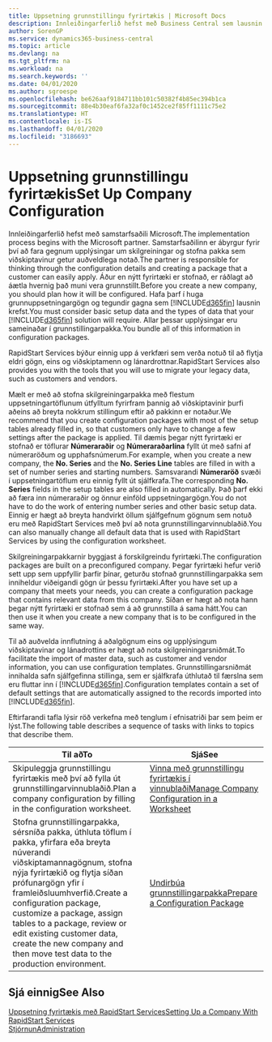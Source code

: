 ```yaml
---
title: Uppsetning grunnstillingu fyrirtækis | Microsoft Docs
description: Innleiðingarferlið hefst með Business Central sem lausnin krefst. Allar þessar upplýsingar eru sameinaðar í grunnstillingarpakka.
author: SorenGP
ms.service: dynamics365-business-central
ms.topic: article
ms.devlang: na
ms.tgt_pltfrm: na
ms.workload: na
ms.search.keywords: ''
ms.date: 04/01/2020
ms.author: sgroespe
ms.openlocfilehash: be626aaf9184711bb101c50382f4b85ec394b1ca
ms.sourcegitcommit: 88e4b30eaf6fa32af0c1452ce2f85ff1111c75e2
ms.translationtype: HT
ms.contentlocale: is-IS
ms.lasthandoff: 04/01/2020
ms.locfileid: "3186693"
---
```

# <a name="set-up-company-configuration"></a><span data-ttu-id="53d11-104">Uppsetning grunnstillingu fyrirtækis</span><span class="sxs-lookup"><span data-stu-id="53d11-104">Set Up Company Configuration</span></span>
<span data-ttu-id="53d11-105">Innleiðingarferlið hefst með samstarfsaðili Microsoft.</span><span class="sxs-lookup"><span data-stu-id="53d11-105">The implementation process begins with the Microsoft partner.</span></span> <span data-ttu-id="53d11-106">Samstarfsaðilinn er ábyrgur fyrir því að fara gegnum upplýsingar um skilgreiningar og stofna pakka sem viðskiptavinur getur auðveldlega notað.</span><span class="sxs-lookup"><span data-stu-id="53d11-106">The partner is responsible for thinking through the configuration details and creating a package that a customer can easily apply.</span></span> <span data-ttu-id="53d11-107">Áður en nýtt fyrirtæki er stofnað, er ráðlagt að áætla hvernig það muni vera grunnstillt.</span><span class="sxs-lookup"><span data-stu-id="53d11-107">Before you create a new company, you should plan how it will be configured.</span></span> <span data-ttu-id="53d11-108">Hafa þarf í huga grunnuppsetningargögn og tegundir gagna sem [!INCLUDE[d365fin](includes/d365fin_md.md)] lausnin krefst.</span><span class="sxs-lookup"><span data-stu-id="53d11-108">You must consider basic setup data and the types of data that your [!INCLUDE[d365fin](includes/d365fin_md.md)] solution will require.</span></span> <span data-ttu-id="53d11-109">Allar þessar upplýsingar eru sameinaðar í grunnstillingarpakka.</span><span class="sxs-lookup"><span data-stu-id="53d11-109">You bundle all of this information in configuration packages.</span></span>

<span data-ttu-id="53d11-110">RapidStart Services býður einnig upp á verkfæri sem verða notuð til að flytja eldri gögn, eins og viðskiptamenn og lánardrottnar.</span><span class="sxs-lookup"><span data-stu-id="53d11-110">RapidStart Services also provides you with the tools that you will use to migrate your legacy data, such as customers and vendors.</span></span>  

<span data-ttu-id="53d11-111">Mælt er með að stofna skilgreiningarpakka með flestum uppsetningartöflunum útfylltum fyrirfram þannig að viðskiptavinir þurfi aðeins að breyta nokkrum stillingum eftir að pakkinn er notaður.</span><span class="sxs-lookup"><span data-stu-id="53d11-111">We recommend that you create configuration packages with most of the setup tables already filled in, so that customers only have to change a few settings after the package is applied.</span></span> <span data-ttu-id="53d11-112">Til dæmis þegar nýtt fyrirtæki er stofnað er töflurar **Númeraraðir** og **Númeraraðarlína** fyllt út með safni af númeraröðum og upphafsnúmerum.</span><span class="sxs-lookup"><span data-stu-id="53d11-112">For example, when you create a new company, the **No. Series** and the **No. Series Line** tables are filled in with a set of number series and starting numbers.</span></span> <span data-ttu-id="53d11-113">Samsvarandi **Númeraröð** svæði í uppsetningartöflum eru einnig fyllt út sjálfkrafa.</span><span class="sxs-lookup"><span data-stu-id="53d11-113">The corresponding **No. Series** fields in the setup tables are also filled in automatically.</span></span> <span data-ttu-id="53d11-114">Það þarf ekki að færa inn númeraraðir og önnur einföld uppsetningargögn.</span><span class="sxs-lookup"><span data-stu-id="53d11-114">You do not have to do the work of entering number series and other basic setup data.</span></span> <span data-ttu-id="53d11-115">Einnig er hægt að breyta handvirkt öllum sjálfgefnum gögnum sem notuð eru með RapidStart Services með því að nota grunnstillingarvinnublaðið.</span><span class="sxs-lookup"><span data-stu-id="53d11-115">You can also manually change all default data that is used with RapidStart Services by using the configuration worksheet.</span></span>  

<span data-ttu-id="53d11-116">Skilgreiningarpakkarnir byggjast á forskilgreindu fyrirtæki.</span><span class="sxs-lookup"><span data-stu-id="53d11-116">The configuration packages are built on a preconfigured company.</span></span> <span data-ttu-id="53d11-117">Þegar fyrirtæki hefur verið sett upp sem uppfyllir þarfir þínar, geturðu stofnað grunnstillingarpakka sem inniheldur viðeigandi gögn úr þessu fyrirtæki.</span><span class="sxs-lookup"><span data-stu-id="53d11-117">After you have set up a company that meets your needs, you can create a configuration package that contains relevant data from this company.</span></span> <span data-ttu-id="53d11-118">Síðan er hægt að nota hann þegar nýtt fyrirtæki er stofnað sem á að grunnstilla á sama hátt.</span><span class="sxs-lookup"><span data-stu-id="53d11-118">You can then use it when you create a new company that is to be configured in the same way.</span></span>  

<span data-ttu-id="53d11-119">Til að auðvelda innflutning á aðalgögnum eins og upplýsingum viðskiptavinar og lánadrottins er hægt að nota skilgreiningarsniðmát.</span><span class="sxs-lookup"><span data-stu-id="53d11-119">To facilitate the import of master data, such as customer and vendor information, you can use configuration templates.</span></span> <span data-ttu-id="53d11-120">Grunnstillingarsniðmát innihalda safn sjálfgefinna stillinga, sem er sjálfkrafa úthlutað til færslna sem eru fluttar inn í [!INCLUDE[d365fin](includes/d365fin_md.md)].</span><span class="sxs-lookup"><span data-stu-id="53d11-120">Configuration templates contain a set of default settings that are automatically assigned to the records imported into [!INCLUDE[d365fin](includes/d365fin_md.md)].</span></span>

<span data-ttu-id="53d11-121">Eftirfarandi tafla lýsir röð verkefna með tenglum í efnisatriði þar sem þeim er lýst.</span><span class="sxs-lookup"><span data-stu-id="53d11-121">The following table describes a sequence of tasks with links to topics that describe them.</span></span>

|<span data-ttu-id="53d11-122">**Til að**</span><span class="sxs-lookup"><span data-stu-id="53d11-122">**To**</span></span>|<span data-ttu-id="53d11-123">**Sjá**</span><span class="sxs-lookup"><span data-stu-id="53d11-123">**See**</span></span>|  
|------------|-------------|  
|<span data-ttu-id="53d11-124">Skipuleggja grunnstillingu fyrirtækis með því að fylla út grunnstillingarvinnublaðið.</span><span class="sxs-lookup"><span data-stu-id="53d11-124">Plan a company configuration by filling in the configuration worksheet.</span></span>|[<span data-ttu-id="53d11-125">Vinna með grunnstillingu fyrirtækis í vinnublaði</span><span class="sxs-lookup"><span data-stu-id="53d11-125">Manage Company Configuration in a Worksheet</span></span>](admin-how-to-manage-company-configuration-in-a-worksheet.md)|  
|<span data-ttu-id="53d11-126">Stofna grunnstillingarpakka, sérsníða pakka, úthluta töflum í pakka, yfirfara eða breyta núverandi viðskiptamannagögnum, stofna nýja fyrirtækið og flytja síðan prófunargögn yfir í framleiðsluumhverfið.</span><span class="sxs-lookup"><span data-stu-id="53d11-126">Create a configuration package, customize a package, assign tables to a package, review or edit existing customer data, create the new company and then move test data to the production environment.</span></span>|[<span data-ttu-id="53d11-127">Undirbúa grunnstillingarpakka</span><span class="sxs-lookup"><span data-stu-id="53d11-127">Prepare a Configuration Package</span></span>](admin-how-to-prepare-a-configuration-package.md)| 

## <a name="see-also"></a><span data-ttu-id="53d11-128">Sjá einnig</span><span class="sxs-lookup"><span data-stu-id="53d11-128">See Also</span></span>  
[<span data-ttu-id="53d11-129">Uppsetning fyrirtækis með RapidStart Services</span><span class="sxs-lookup"><span data-stu-id="53d11-129">Setting Up a Company With RapidStart Services</span></span>](admin-set-up-a-company-with-rapidstart.md)  
[<span data-ttu-id="53d11-130">Stjórnun</span><span class="sxs-lookup"><span data-stu-id="53d11-130">Administration</span></span>](admin-setup-and-administration.md)
